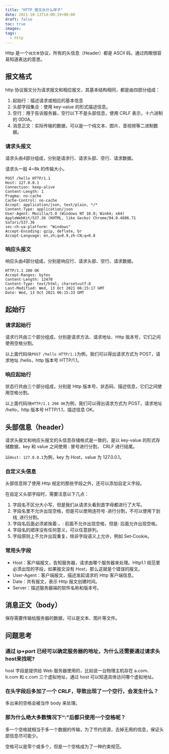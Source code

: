 ```yaml
---
title: "HTTP 报文长什么样子"
date: 2021-10-13T14:00:19+08:00
draft: false
toc: true
images:
tags: 
  - http
---
```


Http 是一个`纯文本`协议，所有的头信息（Header）都是 ASCII 码，通过肉眼很容易知道表达的意思。


## 报文格式

http 协议报文分为请求报文和相应报文，其基本结构相同，都是由四部分组成：
1. 起始行：描述请求或相应的基本信息
2. 头部字段集合：使用 key-value 的形式描述信息。
3. 空行：用于告诉服务器，空行以下不是头部信息，使用 CRLF 表示，十六进制的 0D0A。
4. 消息正文：实际传输的数据，可以是一个纯文本、图片、音视频等二进制数据。

### 请求头报文
请求头由4部分组成，分别是请求行、请求头部、空行、请求数据。

请求头一般 4~8k 的传输大小。

```
POST /hello HTTP/1.1
Host: 127.0.0.1
Connection: keep-alive
Content-Length: 1
Pragma: no-cache
Cache-Control: no-cache
Accept: application/json, text/plain, */*
Content-Type: application/json
User-Agent: Mozilla/5.0 (Windows NT 10.0; Win64; x64) AppleWebKit/537.36 (KHTML, like Gecko) Chrome/94.0.4606.71 Safari/537.36
sec-ch-ua-platform: "Windows"
Accept-Encoding: gzip, deflate, br
Accept-Language: en,zh;q=0.9,zh-CN;q=0.8

```

### 响应头报文
响应头由4部分组成，分别是响应行、请求头部、空行、请求数据。

```
HTTP/1.1 200 OK
Accept-Ranges: bytes
Content-Length: 12470
Content-Type: text/html; charset=utf-8
Last-Modified: Wed, 13 Oct 2021 06:15:17 GMT
Date: Wed, 13 Oct 2021 06:15:33 GMT

```

## 起始行

### 请求起始行
请求行共由三个部分组成，分别是请求方法、请求地址、Http 版本号，它们之间使用空格分割。

以上面代码块`POST /hello HTTP/1.1`为例，我们可以得出请求方式为 POST，请求地址 /hello，http 版本号 HTTP/1.1。

### 响应起始行
状态行共由三个部分组成，分别是 Http 版本号、状态码、描述信息，它们之间使用空格分割。

以上面代码块`HTTP/1.1 200 OK`为例，我们可以得出请求方式为 POST，请求地址 /hello，http 版本号 HTTP/1.1，描述信息 OK。

## 头部信息（header）
请求头报文和响应头报文的头信息存储格式是一致的，是以 key-value 的形式存储数据，key 和 value 之间使用 : 冒号进行分割， CRLF 进行结尾。

以`Host: 127.0.0.1`为例，key 为 Host，value 为 127.0.0.1。

### 自定义头信息
头部信息除了使用 Http 规定的那些字段之外，还可以添加自定义字段。

在自定义头部字段时，需要注意以下几点：
1. 字段名不区分大小写，但是我们从请求头看到首字母都进行了大写。
2. 字段名里不允许出现空格，但是可以使用连符号`-`进行分割，不可以使用下划线`_`进行分割。
3. 字段名后面必须紧挨着:，: 前面不允许出现空格，但是: 后面允许出现空格。
4. 字段名的顺序没有任何意义，可以任意排列。
5. 字段原则上不允许出现重复，除非字段语义上允许，例如 Set-Cookie。

### 常用头字段
- Host：客户端报文，告知服务器，请求由哪个服务器来处理。Http1.1 规范里必须出现的字段，如果报文没有 Host，那么这就是个错误的报文。
- User-Agent：客户端报文，描述发起请求的 Http 客户端信息。
- Date：共有报文，表示 Http 报文创建时间。
- Server：描述服务器端的软件名称和版本号。

## 消息正文（body）
保存需要传输给服务器的数据，可以是文本、图片等文件。

## 问题思考

### 通过 ip+port 已经可以确定服务器的地址，为什么还需要通过请求头host来找呢?
host 字段是提供给 Web 服务器使用的，比如说一台物理主机存在 a.com、b.com 和 c.com 三个虚拟地址，通过 host 可以知道具体访问哪个虚拟地址。 

### 在头字段后多加了一个 CRLF，导致出现了一个空行，会发生什么？
多出来的空格会被当作 body 来处理。

### 那为什么绝大多数情况下“:”后都只使用一个空格呢？
多一个空格就相当于多一个数据的传输，为了节约资源，去掉无用的信息，保证头部信息尽可能少。

空格可以是零个或多个，但是一个空格成为了一种约束规范。